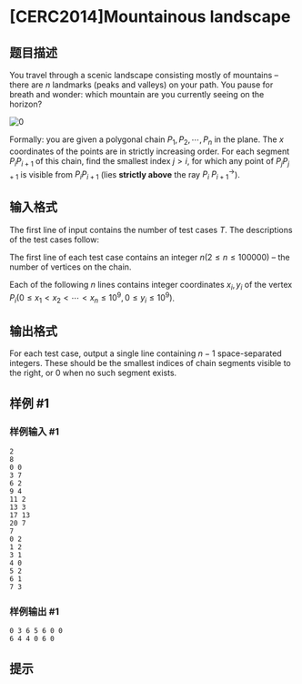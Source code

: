 # [CERC2014]Mountainous landscape

## 题目描述

You travel through a scenic landscape consisting mostly of mountains – there are $n$ landmarks (peaks and valleys) on your path. You pause for breath and wonder: which mountain are you currently seeing on the horizon?

![0](https://cdn.luogu.com.cn/upload/pic/23379.png)

Formally: you are given a polygonal chain $P_1,P_2,\cdots,P_n$ in the plane. The $x$ coordinates of the points are in strictly increasing order. For each segment $P_i P_{i+1}$ of this chain, find the smallest index $j > i$, for which any point of $P_j P_{j+1}$ is visible from $P_i P_{i+1}$ (lies **strictly above** the ray $P_i \ P^{\rightarrow}_{i+1}$).



## 输入格式

The first line of input contains the number of test cases $T$. The descriptions of the test cases follow:

The first line of each test case contains an integer $n(2 \le n \le 100 000)$ – the number of vertices on the chain.

Each of the following $n$ lines contains integer coordinates $x_i, y_i$ of the vertex $P_i (0 \le x_1 < x_2 < \cdots < x_n \le 10^9, 0 \le y_i \le 10^9)$.


## 输出格式

For each test case, output a single line containing $n-1$ space-separated integers. These should be the smallest indices of chain segments visible to the right, or $0$ when no such segment exists.

## 样例 #1

### 样例输入 #1
```
2
8
0 0
3 7
6 2
9 4
11 2
13 3
17 13
20 7
7
0 2
1 2
3 1
4 0
5 2
6 1
7 3
```

### 样例输出 #1

```
0 3 6 5 6 0 0
6 4 4 0 6 0
```

## 提示


